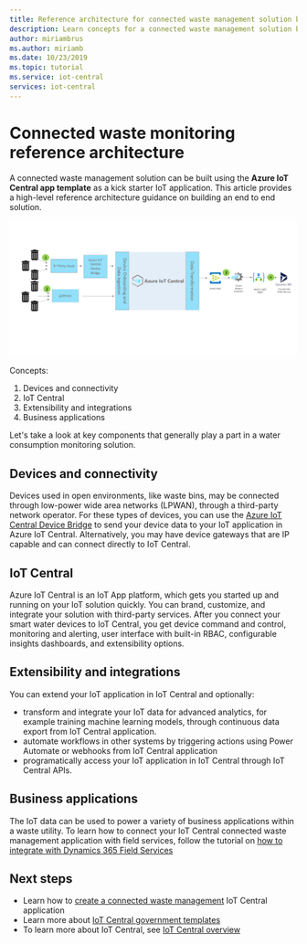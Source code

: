 ```yaml
---
title: Reference architecture for connected waste management solution built with Azure IoT Central| Microsoft Docs
description: Learn concepts for a connected waste management solution built with Azure IoT Central.
author: miriambrus
ms.author: miriamb
ms.date: 10/23/2019
ms.topic: tutorial
ms.service: iot-central
services: iot-central
---
```



# Connected waste monitoring reference architecture 



A connected waste management solution can be built using the **Azure IoT Central app template** as a kick starter IoT application. This article provides a high-level reference architecture guidance on building an end to end solution. 

![Connected waste management architecture](./media/concepts-connectedwastemanagement-architecture/concepts-connectedwastemanagement-architecture1.png)


Concepts:

1. Devices and connectivity  
1. IoT Central 
2. Extensibility and integrations
3. Business applications

Let's take a look at key components that generally play a part in a water consumption monitoring solution.

## Devices and connectivity 
Devices used in open environments, like waste bins, may be connected through low-power wide area networks (LPWAN), through a third-party network operator. For these types of devices, you can use the [Azure IoT Central Device Bridge](../core/howto-build-iotc-device-bridge.md) to send your device data to your IoT application in Azure IoT Central. Alternatively, you may have device gateways that are IP capable and can connect directly to IoT Central.

## IoT Central 
Azure IoT Central is an IoT App platform, which gets you started up and running on your IoT solution quickly. You can brand, customize, and integrate your solution with third-party services.
After you connect your smart water devices to IoT Central, you get device command and control, monitoring and alerting, user interface with built-in RBAC, configurable insights dashboards, and extensibility options. 

## Extensibility and integrations
You can extend your IoT application in IoT Central and optionally:
* transform and integrate your IoT data for advanced analytics, for example training machine learning models, through continuous data export from IoT Central application.
* automate workflows in other systems by triggering actions using Power Automate or webhooks from IoT Central application
* programatically access your IoT application in IoT Central through IoT Central APIs.

## Business applications 
The IoT data can be used to power a variety of business applications within a waste utility. To learn how to connect your IoT Central connected waste management application with field services, follow the tutorial on [how to integrate with Dynamics 365 Field Services](./how-to-configure-connected-field-services.md) 

## Next steps
* Learn how to [create a connected waste management](./tutorial-connected-waste-management.md) IoT Central application
* Learn more about [IoT Central government templates](./overview-iot-central-government.md)
* To learn more about IoT Central, see [IoT Central overview](../core/overview-iot-central.md)
